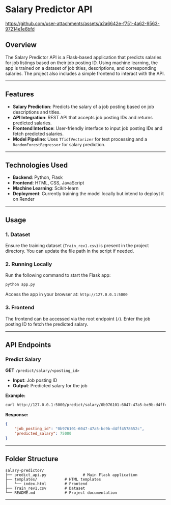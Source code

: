 # **Salary Predictor API**


https://github.com/user-attachments/assets/a2a6642e-f751-4a62-9563-97214e1e6bfd


## **Overview**

The Salary Predictor API is a Flask-based application that predicts salaries for job listings based on their job posting ID. Using machine learning, the app is trained on a dataset of job titles, descriptions, and corresponding salaries. The project also includes a simple frontend to interact with the API.

---

## **Features**

- **Salary Prediction**: Predicts the salary of a job posting based on job descriptions and titles.
- **API Integration**: REST API that accepts job posting IDs and returns predicted salaries.
- **Frontend Interface**: User-friendly interface to input job posting IDs and fetch predicted salaries.
- **Model Pipeline**: Uses `TfidfVectorizer` for text processing and a `RandomForestRegressor` for salary prediction.

---

## **Technologies Used**

- **Backend**: Python, Flask
- **Frontend**: HTML, CSS, JavaScript
- **Machine Learning**: Scikit-learn
- **Deployment**: Currently training the model locally but intend to deployt it on Render

---

## **Usage**

### **1. Dataset**
Ensure the training dataset (`Train_rev1.csv`) is present in the project directory. You can update the file path in the script if needed.

### **2. Running Locally**
Run the following command to start the Flask app:
```bash
python app.py
```

Access the app in your browser at: `http://127.0.0.1:5000`

### **3. Frontend**
The frontend can be accessed via the root endpoint (`/`). Enter the job posting ID to fetch the predicted salary.

---

## **API Endpoints**

### **Predict Salary**
**GET** `/predict/salary/<posting_id>`

- **Input**: Job posting ID
- **Output**: Predicted salary for the job

**Example:**
```bash
curl http://127.0.0.1:5000/predict/salary/0b976101-6047-47a5-bc9b-d4ff4578652c
```

**Response:**
```json
{
    "job_posting_id": "0b976101-6047-47a5-bc9b-d4ff4578652c",
    "predicted_salary": 75000
}
```

---

## **Folder Structure**

```
salary-predictor/
├── predict_api.py                # Main Flask application
├── templates/            # HTML templates
│   └── index.html        # Frontend
├── Train_rev1.csv        # Dataset
└── README.md             # Project documentation
```

---
